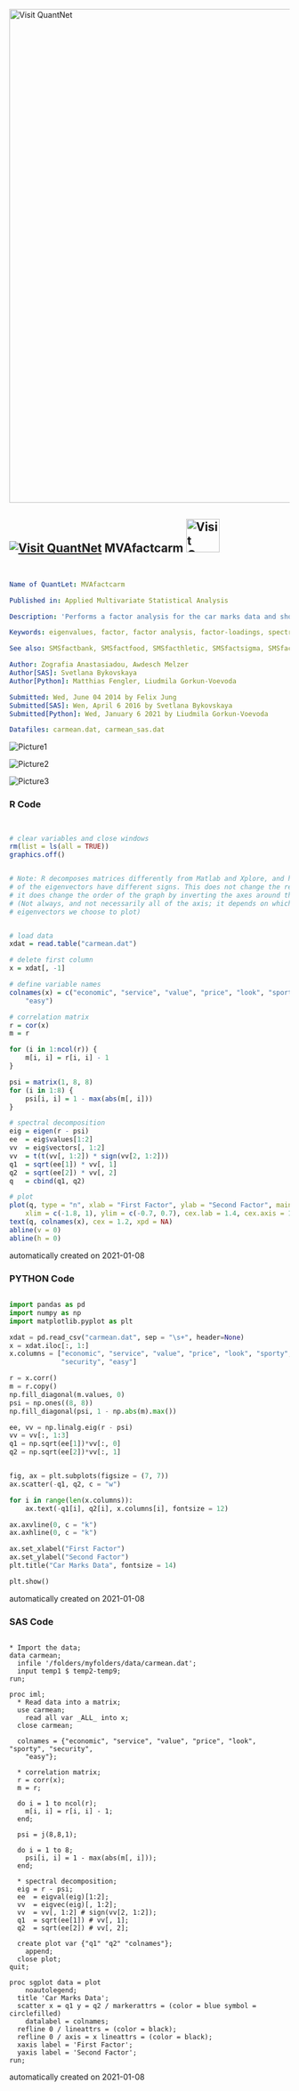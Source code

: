 [<img src="https://github.com/QuantLet/Styleguide-and-FAQ/blob/master/pictures/banner.png" width="888" alt="Visit QuantNet">](http://quantlet.de/)

## [<img src="https://github.com/QuantLet/Styleguide-and-FAQ/blob/master/pictures/qloqo.png" alt="Visit QuantNet">](http://quantlet.de/) **MVAfactcarm** [<img src="https://github.com/QuantLet/Styleguide-and-FAQ/blob/master/pictures/QN2.png" width="60" alt="Visit QuantNet 2.0">](http://quantlet.de/)

```yaml


Name of QuantLet: MVAfactcarm

Published in: Applied Multivariate Statistical Analysis

Description: 'Performs a factor analysis for the car marks data and shows the eigenvalues of r-psi and a plot of the factor loadings for the first two factors.'

Keywords: eigenvalues, factor, factor analysis, factor-loadings, spectral-decomposition, data visualization, plot, graphical representation, financial, sas

See also: SMSfactbank, SMSfactfood, SMSfacthletic, SMSfactsigma, SMSfactushealth, MVAdecofood, SMSdecobank 

Author: Zografia Anastasiadou, Awdesch Melzer
Author[SAS]: Svetlana Bykovskaya
Author[Python]: Matthias Fengler, Liudmila Gorkun-Voevoda

Submitted: Wed, June 04 2014 by Felix Jung
Submitted[SAS]: Wen, April 6 2016 by Svetlana Bykovskaya
Submitted[Python]: Wed, January 6 2021 by Liudmila Gorkun-Voevoda

Datafiles: carmean.dat, carmean_sas.dat

```

![Picture1](MVAfactcarm-1_python.png)

![Picture2](MVAfactcarm_1.png)

![Picture3](MVAfactcarm_sas.png)

### R Code
```r


# clear variables and close windows
rm(list = ls(all = TRUE))
graphics.off()


# Note: R decomposes matrices differently from Matlab and Xplore, and hence some
# of the eigenvectors have different signs. This does not change the results, but
# it does change the order of the graph by inverting the axes around the origin
# (Not always, and not necessarily all of the axis; it depends on which
# eigenvectors we choose to plot)


# load data
xdat = read.table("carmean.dat")

# delete first column
x = xdat[, -1]

# define variable names
colnames(x) = c("economic", "service", "value", "price", "look", "sporty", "security", 
    "easy")

# correlation matrix
r = cor(x)
m = r

for (i in 1:ncol(r)) {
    m[i, i] = r[i, i] - 1
}

psi = matrix(1, 8, 8)
for (i in 1:8) {
    psi[i, i] = 1 - max(abs(m[, i]))
}

# spectral decomposition
eig = eigen(r - psi)
ee  = eig$values[1:2]
vv  = eig$vectors[, 1:2]
vv  = t(t(vv[, 1:2]) * sign(vv[2, 1:2]))
q1  = sqrt(ee[1]) * vv[, 1]
q2  = sqrt(ee[2]) * vv[, 2]
q   = cbind(q1, q2)

# plot
plot(q, type = "n", xlab = "First Factor", ylab = "Second Factor", main = "Car Marks Data", 
    xlim = c(-1.8, 1), ylim = c(-0.7, 0.7), cex.lab = 1.4, cex.axis = 1.4, cex.main = 1.8)
text(q, colnames(x), cex = 1.2, xpd = NA)
abline(v = 0)
abline(h = 0)

```

automatically created on 2021-01-08

### PYTHON Code
```python

import pandas as pd
import numpy as np
import matplotlib.pyplot as plt

xdat = pd.read_csv("carmean.dat", sep = "\s+", header=None)
x = xdat.iloc[:, 1:]
x.columns = ["economic", "service", "value", "price", "look", "sporty", 
             "security", "easy"]

r = x.corr()
m = r.copy()
np.fill_diagonal(m.values, 0)
psi = np.ones((8, 8))
np.fill_diagonal(psi, 1 - np.abs(m).max())

ee, vv = np.linalg.eig(r - psi)
vv = vv[:, 1:3]
q1 = np.sqrt(ee[1])*vv[:, 0]
q2 = np.sqrt(ee[2])*vv[:, 1]


fig, ax = plt.subplots(figsize = (7, 7))
ax.scatter(-q1, q2, c = "w")

for i in range(len(x.columns)):
    ax.text(-q1[i], q2[i], x.columns[i], fontsize = 12)

ax.axvline(0, c = "k")
ax.axhline(0, c = "k")

ax.set_xlabel("First Factor")
ax.set_ylabel("Second Factor")
plt.title("Car Marks Data", fontsize = 14)

plt.show()
```

automatically created on 2021-01-08

### SAS Code
```sas

* Import the data;
data carmean;
  infile '/folders/myfolders/data/carmean.dat';
  input temp1 $ temp2-temp9;
run;

proc iml;
  * Read data into a matrix;
  use carmean;
    read all var _ALL_ into x; 
  close carmean;
  
  colnames = {"economic", "service", "value", "price", "look", "sporty", "security", 
    "easy"}; 
  
  * correlation matrix;
  r = corr(x);
  m = r;
  
  do i = 1 to ncol(r);
    m[i, i] = r[i, i] - 1;
  end;
  
  psi = j(8,8,1);
  
  do i = 1 to 8;
    psi[i, i] = 1 - max(abs(m[, i]));
  end;
  
  * spectral decomposition;
  eig = r - psi;
  ee  = eigval(eig)[1:2];
  vv  = eigvec(eig)[, 1:2];
  vv  = vv[, 1:2] # sign(vv[2, 1:2]);
  q1  = sqrt(ee[1]) # vv[, 1];
  q2  = sqrt(ee[2]) # vv[, 2];

  create plot var {"q1" "q2" "colnames"};
    append;
  close plot;
quit;

proc sgplot data = plot
    noautolegend;
  title 'Car Marks Data';
  scatter x = q1 y = q2 / markerattrs = (color = blue symbol = circlefilled)
    datalabel = colnames;
  refline 0 / lineattrs = (color = black);
  refline 0 / axis = x lineattrs = (color = black);
  xaxis label = 'First Factor';
  yaxis label = 'Second Factor';
run;

```

automatically created on 2021-01-08